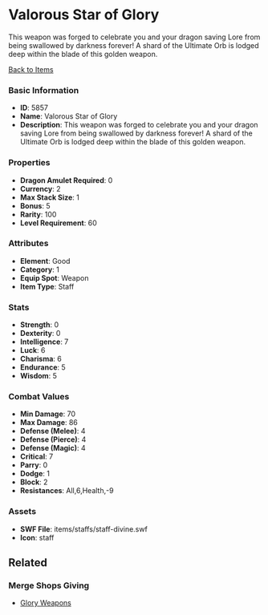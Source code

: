 # Valorous Star of Glory

This weapon was forged to celebrate you and your dragon saving Lore from being swallowed by darkness forever! A shard of the Ultimate Orb is lodged deep within the blade of this golden weapon.

[Back to Items](../items.md)

### Basic Information

- **ID**: 5857
- **Name**: Valorous Star of Glory
- **Description**: This weapon was forged to celebrate you and your dragon saving Lore from being swallowed by darkness forever! A shard of the Ultimate Orb is lodged deep within the blade of this golden weapon.

### Properties

- **Dragon Amulet Required**: 0
- **Currency**: 2
- **Max Stack Size**: 1
- **Bonus**: 5
- **Rarity**: 100
- **Level Requirement**: 60

### Attributes

- **Element**: Good
- **Category**: 1
- **Equip Spot**: Weapon
- **Item Type**: Staff

### Stats

- **Strength**: 0
- **Dexterity**: 0
- **Intelligence**: 7
- **Luck**: 6
- **Charisma**: 6
- **Endurance**: 5
- **Wisdom**: 5

### Combat Values

- **Min Damage**: 70
- **Max Damage**: 86
- **Defense (Melee)**: 4
- **Defense (Pierce)**: 4
- **Defense (Magic)**: 4
- **Critical**: 7
- **Parry**: 0
- **Dodge**: 1
- **Block**: 2
- **Resistances**: All,6,Health,-9

### Assets

- **SWF File**: items/staffs/staff-divine.swf
- **Icon**: staff

## Related

### Merge Shops Giving

- [Glory Weapons](../merge-shops/95-glory-weapons.md)

